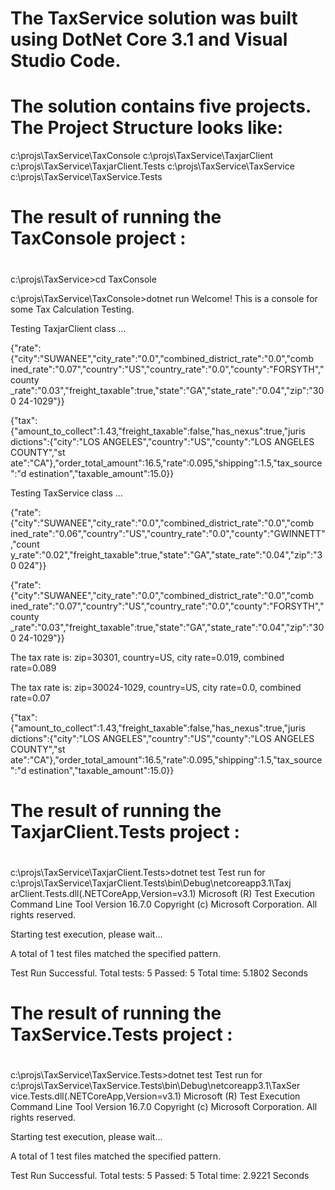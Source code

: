 # The TaxService solution was built using DotNet Core 3.1 and Visual Studio Code. 

# The solution contains five projects. The Project Structure looks like: 

c:\projs\TaxService\TaxConsole
c:\projs\TaxService\TaxjarClient
c:\projs\TaxService\TaxjarClient.Tests
c:\projs\TaxService\TaxService
c:\projs\TaxService\TaxService.Tests


# 
# The result of running the TaxConsole project : 
#

c:\projs\TaxService>cd TaxConsole

c:\projs\TaxService\TaxConsole>dotnet run
Welcome! This is a console for some Tax Calculation Testing.

Testing TaxjarClient class ...

{"rate":{"city":"SUWANEE","city_rate":"0.0","combined_district_rate":"0.0","comb
ined_rate":"0.07","country":"US","country_rate":"0.0","county":"FORSYTH","county
_rate":"0.03","freight_taxable":true,"state":"GA","state_rate":"0.04","zip":"300
24-1029"}}


{"tax":{"amount_to_collect":1.43,"freight_taxable":false,"has_nexus":true,"juris
dictions":{"city":"LOS ANGELES","country":"US","county":"LOS ANGELES COUNTY","st
ate":"CA"},"order_total_amount":16.5,"rate":0.095,"shipping":1.5,"tax_source":"d
estination","taxable_amount":15.0}}



Testing TaxService class ...

{"rate":{"city":"SUWANEE","city_rate":"0.0","combined_district_rate":"0.0","comb
ined_rate":"0.06","country":"US","country_rate":"0.0","county":"GWINNETT","count
y_rate":"0.02","freight_taxable":true,"state":"GA","state_rate":"0.04","zip":"30
024"}}


{"rate":{"city":"SUWANEE","city_rate":"0.0","combined_district_rate":"0.0","comb
ined_rate":"0.07","country":"US","country_rate":"0.0","county":"FORSYTH","county
_rate":"0.03","freight_taxable":true,"state":"GA","state_rate":"0.04","zip":"300
24-1029"}}


The tax rate is: zip=30301, country=US, city rate=0.019, combined rate=0.089


The tax rate is: zip=30024-1029, country=US, city rate=0.0, combined rate=0.07


{"tax":{"amount_to_collect":1.43,"freight_taxable":false,"has_nexus":true,"juris
dictions":{"city":"LOS ANGELES","country":"US","county":"LOS ANGELES COUNTY","st
ate":"CA"},"order_total_amount":16.5,"rate":0.095,"shipping":1.5,"tax_source":"d
estination","taxable_amount":15.0}}


# 
# The result of running the TaxjarClient.Tests project : 
#

c:\projs\TaxService\TaxjarClient.Tests>dotnet test
Test run for c:\projs\TaxService\TaxjarClient.Tests\bin\Debug\netcoreapp3.1\Taxj
arClient.Tests.dll(.NETCoreApp,Version=v3.1)
Microsoft (R) Test Execution Command Line Tool Version 16.7.0
Copyright (c) Microsoft Corporation.  All rights reserved.

Starting test execution, please wait...

A total of 1 test files matched the specified pattern.

Test Run Successful.
Total tests: 5
     Passed: 5
 Total time: 5.1802 Seconds


# 
# The result of running the TaxService.Tests project : 
#

c:\projs\TaxService\TaxService.Tests>dotnet test
Test run for c:\projs\TaxService\TaxService.Tests\bin\Debug\netcoreapp3.1\TaxSer
vice.Tests.dll(.NETCoreApp,Version=v3.1)
Microsoft (R) Test Execution Command Line Tool Version 16.7.0
Copyright (c) Microsoft Corporation.  All rights reserved.

Starting test execution, please wait...

A total of 1 test files matched the specified pattern.

Test Run Successful.
Total tests: 5
     Passed: 5
 Total time: 2.9221 Seconds


